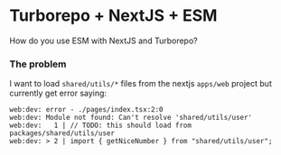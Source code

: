 # Turborepo + NextJS + ESM

How do you use ESM with NextJS and Turborepo?

### The problem
I want to load  `shared/utils/*` files from the nextjs `apps/web` project but currently get error saying:

```
web:dev: error - ./pages/index.tsx:2:0
web:dev: Module not found: Can't resolve 'shared/utils/user'
web:dev:   1 | // TODO: this should load from packages/shared/utils/user
web:dev: > 2 | import { getNiceNumber } from "shared/utils/user";
```